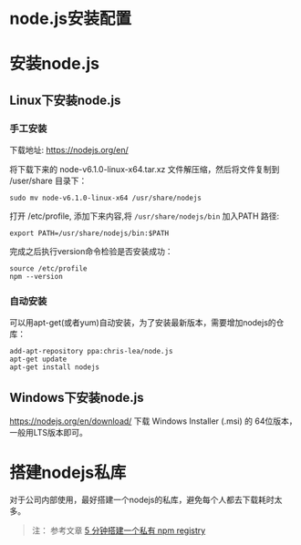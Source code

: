 node.js安装配置
===========

# 安装node.js

## Linux下安装node.js

### 手工安装

下载地址: https://nodejs.org/en/

将下载下来的 node-v6.1.0-linux-x64.tar.xz 文件解压缩，然后将文件复制到 /user/share 目录下：

	sudo mv node-v6.1.0-linux-x64 /usr/share/nodejs

打开 /etc/profile, 添加下来内容,将 `/usr/share/nodejs/bin` 加入PATH 路径:

	export PATH=/usr/share/nodejs/bin:$PATH

完成之后执行version命令检验是否安装成功：

	source /etc/profile
	npm --version

### 自动安装

可以用apt-get(或者yum)自动安装，为了安装最新版本，需要增加nodejs的仓库：

    add-apt-repository ppa:chris-lea/node.js
    apt-get update
    apt-get install nodejs

## Windows下安装node.js

https://nodejs.org/en/download/ 下载 Windows Installer (.msi) 的 64位版本，一般用LTS版本即可。

# 搭建nodejs私库

对于公司内部使用，最好搭建一个nodejs的私库，避免每个人都去下载耗时太多。

> 注： 参考文章 [5 分钟搭建一个私有 npm registry]( https://github.com/cnpm/cnpmjs.org/wiki/Deploy-a-private-npm-registry-in-5-minutes)







